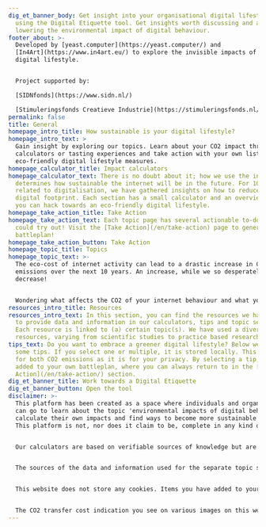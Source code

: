 ```yaml
---
dig_et_banner_body: Get insight into your organisational digital lifestyle by
  using the Digital Etiquette tool. Get insights worth discussing and act upon
  lowering the environmental impact of digital behaviour.
footer_about: >-
  Developed by [yeast.computer](https://yeast.computer/) and
  [In4Art](https://www.in4art.eu/) to explore the invisible impacts of our
  digital lifestyle.


  Project supported by:

  [SIDNfonds](https://www.sidn.nl/)

  [Stimuleringsfonds Creatieve Industrie](https://stimuleringsfonds.nl/)
permalink: false
title: General
homepage_intro_title: How sustainable is your digital lifestyle?
homepage_intro_text: >
  Gain insight by exploring our topics. Learn about your CO2 impact through our
  calculators or tasting experiences and take action with your own list of
  eco-friendly digital lifestyle measures.
homepage_calculator_title: Impact calculators
homepage_calculator_text: There is no doubt about it; how we use the internet
  determines how sustainable the internet will be in the future. For 10 topics
  related to digitalisation, we have gathered insights on how to reduce your
  digital footprint. Each section has a small calculator and an overview of ways
  you can hack towards an eco-friendly digital lifestyle.
homepage_take_action_title: Take Action
homepage_take_action_text: Each topic page has several actionable to-do’s you
  could try out! Visit the [Take Action](/en/take-action) page to generate your
  battleplan!
homepage_take_action_button: Take Action
homepage_topic_title: Topics
homepage_topic_text: >-
  The eco-cost of internet activity can lead to a drastic increase in CO2
  emissions over the next 10 years. An increase, while we so desperately need a
  decrease!


  Wondering what affects the CO2 of your internet behaviour and what you can do about it? Read our topic pages, calculate your CO2 output with our calculators and select your ‘resolutions’ to surf on the green side.
resources_intro_title: Resources
resources_intro_text: In this section, you can find the resources we have used
  to provide data and information in our calculators, tips and topic sections.
  Each resource is linked to (a) certain topic(s). We have used a diverse set of
  resources, varying from scientific studies to practice based research.
tips_text: Do you want to embrace a greener digital lifestyle? Below we provide
  some tips. If you select one or multiple, it is stored locally. This is better
  for both CO2 emissions as it is for your privacy. By selecting a tip, it is
  added to your own battleplan, where you can always return to in the [Take
  Action](/en/take-action/) section.
dig_et_banner_title: Work towards a Digital Etiquette
dig_et_banner_button: Open the tool
disclaimer: >-
  This platform has been created as a space where individuals and organizations
  can go to learn about the topic 'environmental impacts of digital behaviour',
  calculate their own impacts and find ways to become more sustainable online.
  This platform is not, nor does it claim to be, complete in any kind of way.


  Our calculators are based on verifiable sources of knowledge but are not complete nor are they exact representations of reality. All data found on this platform is subject to estimations and/or averages and does not represent individual cases or situations.


  The sources of the data and information used for the separate topic section, can be found in the resource section.  We do not store your calculator results, but you can always return to the take action page to see your battleplan, as long as you use the same device.


  This website does not store any cookies. Items you have added to your battleplan on the take action page are stored in "Local Storage" which is a private data store inside your browser and is not available to any servers nor any third parties.


  The CO2 transfer cost indication you see on various images on this website are calculated by multiplying the size of the image-file (in kilobytes) with 0.000000936 (grams per kilobyte). The estimation only accounts for the transfer of the image from the server to your browser, and does not account the storage or energy usage of the image.
---
```

